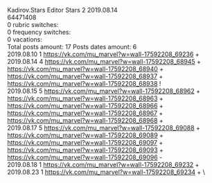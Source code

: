 Kadirov.Stars	Editor Stars 2 2019.08.14\
64471408\
0 rubric switches:\
0 frequency switches:\
0 vacations:\
Total posts amount: 17	Posts dates amount: 6\
2019.08.10 1 https://vk.com/mu_marvel?w=wall-17592208_69236 + \
2019.08.14 4 https://vk.com/mu_marvel?w=wall-17592208_68945 + https://vk.com/mu_marvel?w=wall-17592208_68940 + https://vk.com/mu_marvel?w=wall-17592208_68937 + https://vk.com/mu_marvel?w=wall-17592208_68938 ! \
2019.08.15 5 https://vk.com/mu_marvel?w=wall-17592208_68962 + https://vk.com/mu_marvel?w=wall-17592208_68963 + https://vk.com/mu_marvel?w=wall-17592208_68966 + https://vk.com/mu_marvel?w=wall-17592208_68967 + https://vk.com/mu_marvel?w=wall-17592208_68968 + \
2019.08.17 5 https://vk.com/mu_marvel?w=wall-17592208_69088 + https://vk.com/mu_marvel?w=wall-17592208_69089 + https://vk.com/mu_marvel?w=wall-17592208_69097 + https://vk.com/mu_marvel?w=wall-17592208_69093 + https://vk.com/mu_marvel?w=wall-17592208_69096 - \
2019.08.18 1 https://vk.com/mu_marvel?w=wall-17592208_69232 + \
2019.08.23 1 https://vk.com/mu_marvel?w=wall-17592208_69234 + \
